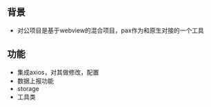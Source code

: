 <!--
 * @Author: zhouchangping
 * @Date: 2022-02-23 10:03:56
 * @LastEditTime: 2022-02-23 14:51:31
 * @LastEditors: zhouzhou
 * @Description: 
 * @FilePath: /reactVue/suanfa/项目/pax.md
 * 可以输入预定的版权声明、个性签名、空行等
-->
## 背景
+ 对公项目是基于webview的混合项目，pax作为和原生对接的一个工具
## 功能
+ 集成axios，对其做修改，配置
+ 数据上报功能
+ storage
+ 工具类
